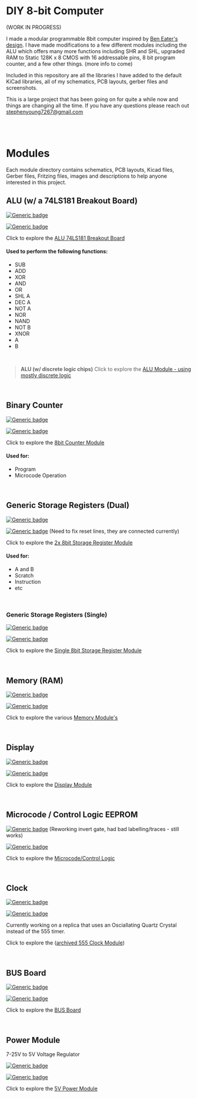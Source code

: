 # DIY 8-bit Computer

(WORK IN PROGRESS)

I made a modular  programmable 8bit computer inspired by [Ben Eater's design](https://github.com/beneater). I have made modifications to a few different modules including the ALU which offers many more functions including SHR and SHL, upgraded RAM to Static 128K x 8 CMOS with 16 addressable pins, 8 bit program counter, and a few other things. 
(more info to come)

Included in this repository are all the libraries I have added to the default KiCad libraries, all of my schematics, PCB layouts, gerber files and screenshots.

This is a large project that has been going on for quite a while now and things are changing all the time. If you have any questions please reach out stephenyoung7267@gmail.com


<br/>
<br/>

# Modules

Each module directory contains schematics, PCB layouts, Kicad files, Gerber files, Fritzing files, images and descriptions to help anyone interested in this project.

## ALU (w/ a 74LS181 Breakout Board)

[![Generic badge](https://img.shields.io/badge/Status-PCB_Printed-orange.svg)](https://shields.io/)

[![Generic badge](https://img.shields.io/badge/PCB-In_Transit-orange.svg)](https://shields.io/)

Click to explore the [ALU 74LS181 Breakout Board](https://github.com/theWickedWebDev/8-bit-computer/tree/master/ALU-74LS181-BREAKOUT)

#### **Used to perform the following functions:**
- SUB
- ADD
- XOR
- AND
- OR
- SHL A
- DEC A
- NOT A
- NOR
- NAND
- NOT B
- XNOR
- A
- B

<br/>

>**ALU (w/ discrete logic chips)**
>Click to explore the [ALU Module - using mostly discrete logic](https://github.com/theWickedWebDev/8-bit-computer/tree/master/ALU-DISCRETE-LOGIC)

<br/>

## Binary Counter

[![Generic badge](https://img.shields.io/badge/Status-Completed-green.svg)](https://shields.io/)

[![Generic badge](https://img.shields.io/badge/PCB_Test-PASS-green.svg)](https://shields.io/)

Click to explore the [8bit Counter Module](https://github.com/theWickedWebDev/8-bit-computer/tree/master/COUNTER)

#### **Used for:**
- Program
- Microcode Operation

<br/>

## Generic Storage Registers (Dual)
[![Generic badge](https://img.shields.io/badge/Status-Completed-green.svg)](https://shields.io/)

[![Generic badge](https://img.shields.io/badge/PCB_Test-FAIL-orange.svg)](https://shields.io/) (Need to fix reset lines, they are connected currently)

Click to explore the [2x 8bit Storage Register Module](https://github.com/theWickedWebDev/8-bit-computer/tree/master/STORAGE-REGISTER-DUAL)

#### **Used for:**
- A and B
- Scratch
- Instruction
- etc

<br/>

### Generic Storage Registers (Single)
[![Generic badge](https://img.shields.io/badge/Status-In_Progress-yellow.svg)](https://shields.io/)

[![Generic badge](https://img.shields.io/badge/PCB-Shipping-red.svg)](https://shields.io/)

Click to explore the [Single 8bit Storage Register Module](https://github.com/theWickedWebDev/8-bit-computer/tree/master/STORAGE-REGISTER-SINGLE)

<br/>

## Memory (RAM)

[![Generic badge](https://img.shields.io/badge/Status-In_Progress-yellow.svg)](https://shields.io/)

[![Generic badge](https://img.shields.io/badge/PCB_Test-Not_Started-red.svg)](https://shields.io/)

Click to explore the various [Memory Module's](https://github.com/theWickedWebDev/8-bit-computer/tree/master/RAM)

<br/>

## Display

[![Generic badge](https://img.shields.io/badge/Status-In_Progress-yellow.svg)](https://shields.io/)

[![Generic badge](https://img.shields.io/badge/PCB-Not_Printed-red.svg)](https://shields.io/)

Click to explore the [Display Module](https://github.com/theWickedWebDev/8-bit-computer/tree/master/DISPLAY)

<br/>

## Microcode / Control Logic  EEPROM

[![Generic badge](https://img.shields.io/badge/Status-FAIL-yellow.svg)](https://shields.io/) (Reworking invert gate, had bad labelling/traces - still works)

[![Generic badge](https://img.shields.io/badge/PCB-Printed-green.svg)](https://shields.io/)

Click to explore the [Microcode/Control Logic](https://github.com/theWickedWebDev/8-bit-computer/tree/master/CONTROL_LOGIC)

<br/>

## Clock

[![Generic badge](https://img.shields.io/badge/Status-In_Progress-yellow.svg)](https://shields.io/)

[![Generic badge](https://img.shields.io/badge/PCB_Test-Shipping-red.svg)](https://shields.io/)

Currently working on a replica that uses an Osciallating Quartz Crystal instead of the 555 timer.

Click to explore the ([archived 555 Clock Module](https://github.com/theWickedWebDev/8-bit-computer/tree/master/_archived_/CLOCK_555))

<br/>

## BUS Board

[![Generic badge](https://img.shields.io/badge/Status-Completed-green.svg)](https://shields.io/)

[![Generic badge](https://img.shields.io/badge/PCB_Test-PASS-green.svg)](https://shields.io/)

Click to explore the [BUS Board](https://github.com/theWickedWebDev/8-bit-computer/tree/master/BUS_BOARD)

<br/>

## Power Module
7-25V to 5V Voltage Regulator

[![Generic badge](https://img.shields.io/badge/Status-Completed-green.svg)](https://shields.io/)

[![Generic badge](https://img.shields.io/badge/PCB_Test-PASS-green.svg)](https://shields.io/)

Click to explore the [5V Power Module](https://github.com/theWickedWebDev/8-bit-computer/tree/master/POWER)
